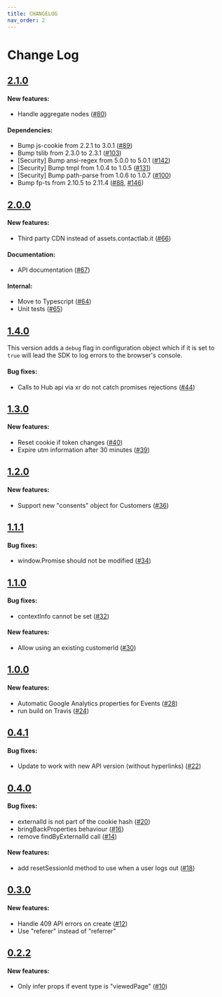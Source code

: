 ```yaml
---
title: CHANGELOG
nav_order: 2
---
```


# Change Log

## [2.1.0](https://github.com/contactlab/contacthub-sdk-browser/releases/tag/v2.1.0)

#### New features:

- Handle aggregate nodes ([#80](https://github.com/contactlab/contacthub-sdk-browser/issues/80))

#### Dependencies:

- Bump js-cookie from 2.2.1 to 3.0.1 ([#89](https://github.com/contactlab/contacthub-sdk-browser/pull/89))
- Bump tslib from 2.3.0 to 2.3.1 ([#103](https://github.com/contactlab/contacthub-sdk-browser/pull/103))
- [Security] Bump ansi-regex from 5.0.0 to 5.0.1 ([#142](https://github.com/contactlab/contacthub-sdk-browser/pull/142))
- [Security] Bump tmpl from 1.0.4 to 1.0.5 ([#131](https://github.com/contactlab/contacthub-sdk-browser/pull/131))
- [Security] Bump path-parse from 1.0.6 to 1.0.7 ([#100](https://github.com/contactlab/contacthub-sdk-browser/pull/100))
- Bump fp-ts from 2.10.5 to 2.11.4 ([#88](https://github.com/contactlab/contacthub-sdk-browser/pull/88), [#146](https://github.com/contactlab/contacthub-sdk-browser/pull/146))

## [2.0.0](https://github.com/contactlab/contacthub-sdk-browser/releases/tag/v2.0.0)

#### New features:

- Third party CDN instead of assets.contactlab.it ([#66](https://github.com/contactlab/contacthub-sdk-browser/issues/66))

#### Documentation:

- API documentation ([#67](https://github.com/contactlab/contacthub-sdk-browser/issues/67))

#### Internal:

- Move to Typescript ([#64](https://github.com/contactlab/contacthub-sdk-browser/issues/64))
- Unit tests ([#65](https://github.com/contactlab/contacthub-sdk-browser/issues/65))

## [1.4.0](https://github.com/contactlab/contacthub-sdk-browser/releases/tag/v1.4.0)

This version adds a `debug` flag in configuration object which if it is set to `true` will lead the SDK to log errors to the browser's console.

#### Bug fixes:

- Calls to Hub api via xr do not catch promises rejections ([#44](https://github.com/contactlab/contacthub-sdk-browser/issues/44))

## [1.3.0](https://github.com/contactlab/contacthub-sdk-browser/releases/tag/v1.3.0)

#### New features:

- Reset cookie if token changes ([#40](https://github.com/contactlab/contacthub-sdk-browser/issues/40))
- Expire utm information after 30 minutes ([#39](https://github.com/contactlab/contacthub-sdk-browser/issues/39))

## [1.2.0](https://github.com/contactlab/contacthub-sdk-browser/releases/tag/v1.2.0)

#### New features:

- Support new "consents" object for Customers ([#36](https://github.com/contactlab/contacthub-sdk-browser/issues/36))

## [1.1.1](https://github.com/contactlab/contacthub-sdk-browser/releases/tag/v1.1.1)

#### Bug fixes:

- window.Promise should not be modified ([#34](https://github.com/contactlab/contacthub-sdk-browser/issues/34))

## [1.1.0](https://github.com/contactlab/contacthub-sdk-browser/releases/tag/v1.1.0)

#### Bug fixes:

- contextInfo cannot be set ([#32](https://github.com/contactlab/contacthub-sdk-browser/issues/32))

#### New features:

- Allow using an existing customerId ([#30](https://github.com/contactlab/contacthub-sdk-browser/issues/30))

## [1.0.0](https://github.com/contactlab/contacthub-sdk-browser/releases/tag/v1.0.0)

#### New features:

- Automatic Google Analytics properties for Events ([#28](https://github.com/contactlab/contacthub-sdk-browser/issues/28))
- run build on Travis ([#24](https://github.com/contactlab/contacthub-sdk-browser/issues/24))

## [0.4.1](https://github.com/contactlab/contacthub-sdk-browser/releases/tag/v0.4.1)

#### Bug fixes:

- Update to work with new API version (without hyperlinks) ([#22](https://github.com/contactlab/contacthub-sdk-browser/issues/22))

## [0.4.0](https://github.com/contactlab/contacthub-sdk-browser/releases/tag/v0.4.0)

#### Bug fixes:

- externalId is not part of the cookie hash ([#20](https://github.com/contactlab/contacthub-sdk-browser/issues/20))
- bringBackProperties behaviour ([#16](https://github.com/contactlab/contacthub-sdk-browser/issues/16))
- remove findByExternalId call ([#14](https://github.com/contactlab/contacthub-sdk-browser/issues/14))

#### New features:

- add resetSessionId method to use when a user logs out ([#18](https://github.com/contactlab/contacthub-sdk-browser/issues/18))

## [0.3.0](https://github.com/contactlab/contacthub-sdk-browser/releases/tag/v0.3.0)

#### New features:

- Handle 409 API errors on create ([#12](https://github.com/contactlab/contacthub-sdk-browser/issues/12))
- Use "referer" instead of "referrer"

## [0.2.2](https://github.com/contactlab/contacthub-sdk-browser/releases/tag/v0.2.2)

#### New features:

- Only infer props if event type is "viewedPage" ([#10](https://github.com/contactlab/contacthub-sdk-browser/pull/10))
